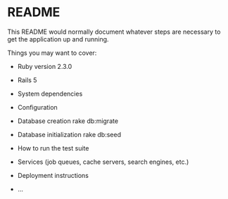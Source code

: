 # README

This README would normally document whatever steps are necessary to get the
application up and running.

Things you may want to cover:

* Ruby version
 2.3.0
* Rails 5

* System dependencies

* Configuration

* Database creation
  rake db:migrate

* Database initialization
  rake db:seed

* How to run the test suite

* Services (job queues, cache servers, search engines, etc.)

* Deployment instructions

* ...

